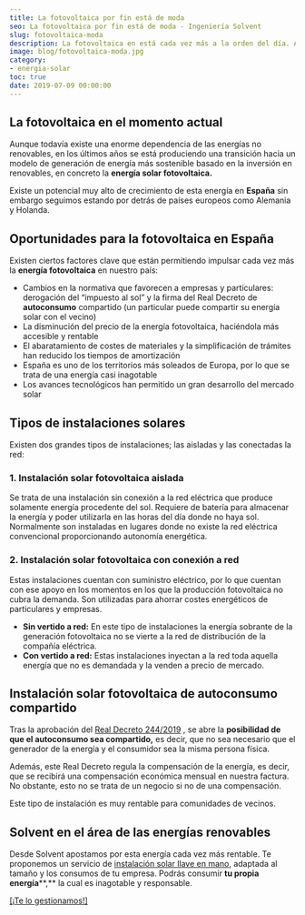 ```yaml
---
title: La fotovoltaica por fin está de moda
seo: La fotovoltaica por fin está de moda - Ingeniería Solvent
slug: fotovoltaica-moda
description: La fotovoltaica en está cada vez más a la orden del día. Aún existe una enorme dependencia de las energías no renovables
image: blog/fotovoltaica-moda.jpg
category:
- energia-solar
toc: true
date: 2019-07-09 00:00:00
---
```

## La fotovoltaica en el momento actual

Aunque todavía existe una enorme dependencia de las energías no renovables, en los últimos años se está produciendo una transición hacia un modelo de generación de energía más sostenible basado en la inversión en renovables, en concreto la **energía solar fotovoltaica.**

Existe un potencial muy alto de crecimiento de esta energía en **España** sin embargo seguimos estando por detrás de países europeos como Alemania y Holanda.

## Oportunidades para la fotovoltaica en España

Existen ciertos factores clave que están permitiendo impulsar cada vez más la **energía fotovoltaica** en nuestro país:

- Cambios en la normativa que favorecen a empresas y particulares: derogación del “impuesto al sol” y la firma del Real Decreto de **autoconsumo** compartido (un particular puede compartir su energía solar con el vecino)
- La disminución del precio de la energía fotovoltaica, haciéndola más accesible y rentable
- El abaratamiento de costes de materiales y la simplificación de trámites han reducido los tiempos de amortización
- España es uno de los territorios más soleados de Europa, por lo que se trata de una energía casi inagotable
- Los avances tecnológicos han permitido un gran desarrollo del mercado solar

## Tipos de instalaciones solares

Existen dos grandes tipos de instalaciones; las aisladas y las conectadas la red:

### 1. Instalación solar fotovoltaica aislada

Se trata de una instalación sin conexión a la red eléctrica que produce solamente energía procedente del sol. Requiere de batería para almacenar la energía y poder utilizarla en las horas del día donde no haya sol. Normalmente son instaladas en lugares donde no existe la red eléctrica convencional proporcionando autonomía energética.

### 2. Instalación solar fotovoltaica con conexión a red

Estas instalaciones cuentan con suministro eléctrico, por lo que cuentan con ese apoyo en los momentos en los que la producción fotovoltaica no cubra la demanda. Son utilizadas para ahorrar costes energéticos de particulares y empresas.

- **Sin vertido a red:** En este tipo de instalaciones la energía sobrante de la generación fotovoltaica no se vierte a la red de distribución de la compañía eléctrica.
- **Con vertido a red:** Estas instalaciones inyectan a la red toda aquella energía que no es demandada y la venden a precio de mercado.

## Instalación solar fotovoltaica de autoconsumo compartido

Tras la aprobación del [Real Decreto 244/2019](https://www.boe.es/boe/dias/2019/04/06/pdfs/BOE-A-2019-5089.pdf) , se abre la **posibilidad de que el autoconsumo sea compartido,** es decir, que no sea necesario que el generador de la energía y el consumidor sea la misma persona física.

Además, este Real Decreto regula la compensación de la energía, es decir, que se recibirá una compensación económica mensual en nuestra factura. No obstante, esto no se trata de un negocio si no de una compensación.

Este tipo de instalación es muy rentable para comunidades de vecinos.

## Solvent en el área de las energías renovables

Desde Solvent apostamos por esta energía cada vez más rentable. Te proponemos un servicio de [instalación solar llave en mano](/autoconsumo-fotovoltaico/), adaptada al tamaño y los consumos de tu empresa. Podrás consumir **tu propia energía****,** la cual es inagotable y responsable.

[[¡Te lo gestionamos!]](/contacto/)
